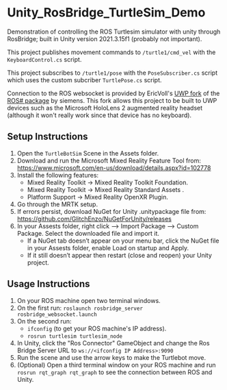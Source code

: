 # Unity_RosBridge_TurtleSim_Demo
Demonstration of controlling the ROS Turtlesim simulator with unity through RosBridge; built in Unity version 2021.3.15f1 (probably not important).

This project publishes movement commands to ```/turtle1/cmd_vel``` with the ```KeyboardControl.cs``` script.

This project subscribes to ```/turtle1/pose``` with the ```PoseSubscriber.cs``` script which uses the custom subcriber ```TurtlePose.cs``` script.

Connection to the ROS websocket is provided by EricVoll's [UWP fork](https://github.com/ericvoll/ros-sharp/tree/UWP) of the [ROS# package](https://github.com/siemens/ros-sharp) by siemens. This fork allows this project to be built to UWP devices such as the Microsoft HoloLens 2 augmented reality headset (although it won't really work since that device has no keyboard).

## Setup Instructions
1. Open the ```TurtleBotSim``` Scene in the Assets folder.
2. Download and run the Microsoft Mixed Reality Feature Tool from: https://www.microsoft.com/en-us/download/details.aspx?id=102778
3. Install the following features:
   - Mixed Reality Toolkit -> Mixed Reality Toolkit Foundation.
   - Mixed Reality Toolkit -> Mixed Reality Standard Assets .
   - Platform Support -> Mixed Reality OpenXR Plugin.
4. Go through the MRTK setup.
5. If errors persist, download NuGet for Unity .unitypackage file from: https://github.com/GlitchEnzo/NuGetForUnity/releases
6. In your Assests folder, right click --> Import Package --> Custom Package. Select the downloaded file and import it.
   - If a NuGet tab doesn’t appear on your menu bar, click the NuGet file in your Assests folder, enable Load on startup and Apply.
   - If it still doesn’t appear then restart (close and reopen) your Unity project. 

## Usage Instructions
1. On your ROS machine open two terminal windows.
2. On the first run: ```roslaunch rosbridge_server rosbridge_websocket.launch```
3. On the second run:
   - ```ifconfig``` (to get your ROS machine's IP address).
   - ```rosrun turtlesim turtlesim_node```
4. In Unity, click the "Ros Connector" GameObject and change the Ros Bridge Server URL to ```ws://<ifconfig IP Address>:9090```
5. Run the scene and use the arrow keys to make the Turtlebot move.
6. (Optional) Open a third terminal window on your ROS machine and run ```rosrun rqt_graph rqt_graph``` to see the connection between ROS and Unity.
